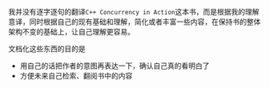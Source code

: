 我并没有逐字逐句的翻译`C++ Concurrency in Action`这本书，而是根据我的理解意译，同时根据自己的现有基础和理解，简化或者丰富一些内容，在保持书的整体架构不变的基础上，让自己理解更容易。

文档化这些东西的目的是
- 用自己的话把作者的意图再表达一下，确认自己真的看明白了
- 方便未来自己检索、翻阅书中的内容
